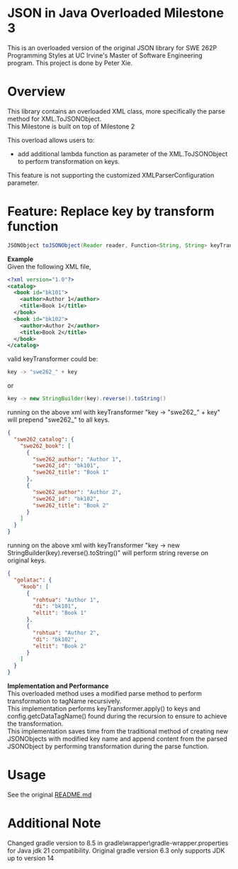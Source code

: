 # JSON in Java Overloaded Milestone 3
This is an overloaded version of the original JSON library for SWE 262P Programming Styles at UC Irvine's Master of Software Engineering program.
This project is done by Peter Xie.

# Overview
This library contains an overloaded XML class, more specifically the parse method for XML.ToJSONObject.</br>
This Milestone is built on top of Milestone 2

This overload allows users to:
* add additional lambda function as parameter of the XML.ToJSONObject to perform transformation on keys.

This feature is not supporting the customized XMLParserConfiguration parameter.

# Feature: Replace key by transform function
```java
JSONObject toJSONObject(Reader reader, Function<String, String> keyTransformer)
```

**Example**<br/>
Given the following XML file,
```xml
<?xml version="1.0"?> 
<catalog>
  <book id="bk101">
    <author>Author 1</author>
    <title>Book 1</title>
  </book>
  <book id="bk102">
    <author>Author 2</author>
    <title>Book 2</title>
  </book>
</catalog>
```
valid keyTransformer could be:
```java
key -> "swe262_" + key
```
or
```java
key -> new StringBuilder(key).reverse().toString()
```
running on the above xml with keyTransformer "key -> "swe262_" + key" will prepend "swe262_" to all keys.
```json
{
  "swe262_catalog": {
    "swe262_book": [
      {
        "swe262_author": "Author 1",
        "swe262_id": "bk101",
        "swe262_title": "Book 1"
      },
      {
        "swe262_author": "Author 2",
        "swe262_id": "bk102",
        "swe262_title": "Book 2"
      }
    ]
  }
}
```

running on the above xml with keyTransformer "key -> new StringBuilder(key).reverse().toString()" will perform string reverse on original keys.
```json
{
  "golatac": {
    "koob": [
      {
        "rohtua": "Author 1",
        "di": "bk101",
        "eltit": "Book 1"
      },
      {
        "rohtua": "Author 2",
        "di": "bk102",
        "eltit": "Book 2"
      }
    ]
  }
}
```

**Implementation and Performance**<br/>
This overloaded method uses a modified parse method to perform transformation to tagName recursively.<br/>
This implementation performs keyTransformer.apply() to keys and config.getcDataTagName() found during the recursion to ensure to achieve the transformation.<br/>
This implementation saves time from the traditional method of creating new JSONObjects with modified key name and append content from the parsed JSONObject by performing transformation during the parse function.

# Usage
See the original [README.md](README.md)

# Additional Note
Changed gradle version to 8.5 in gradle\wrapper\gradle-wrapper.properties
for Java jdk 21 compatibility.
Original gradle version 6.3 only supports JDK up to version 14